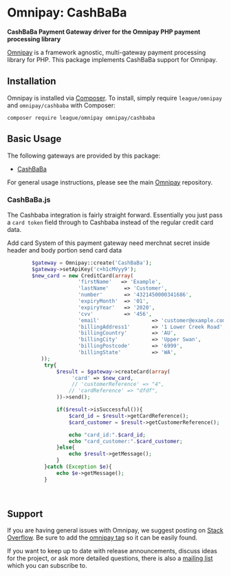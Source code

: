 # Omnipay: CashBaBa

**CashBaBa Payment Gateway driver for the Omnipay PHP payment processing library**


[Omnipay](https://github.com/thephpleague/omnipay) is a framework agnostic, multi-gateway payment
processing library for PHP. This package implements CashBaBa support for Omnipay.

## Installation

Omnipay is installed via [Composer](http://getcomposer.org/). To install, simply require `league/omnipay` and `omnipay/cashbaba` with Composer:

```
composer require league/omnipay omnipay/cashbaba
```

## Basic Usage

The following gateways are provided by this package:

* [CashBaBa](https://san.cashbaba.com.bd)

For general usage instructions, please see the main [Omnipay](https://github.com/thephpleague/omnipay)
repository.

### CashBaBa.js

The Cashbaba integration is fairly straight forward. Essentially you just pass
a `card token` field through to Cashbaba instead of the regular credit card data.


Add card System of this payment gateway need merchnat secret inside header and body portion send card data 

```php
        $gateway = Omnipay::create('CashBaBa');
        $gateway->setApiKey('c+h1cMVyy9');
		$new_card = new CreditCard(array(
					   'firstName'   => 'Example',
					   'lastName'     => 'Customer',
					   'number'       => '4321450000341686',
					   'expiryMonth'  => '01',
					   'expiryYear'   => '2020',
					   'cvv'          => '456',
					   'email'                 => 'customer@example.com',
					   'billingAddress1'       => '1 Lower Creek Road',
					   'billingCountry'        => 'AU',
					   'billingCity'           => 'Upper Swan',
					   'billingPostcode'       => '6999',
					   'billingState'          => 'WA',
		   ));
			try{
				$result = $gateway->createCard(array(
					 'card' => $new_card,
					 // 'customerReference' => "4",
					// 'cardReference' => "dfdf",
				))->send();

				if($result->isSuccessful()){
					$card_id = $result->getCardReference();
					$card_customer = $result->getCustomerReference();

					echo "card_id:".$card_id;
					echo "card_customer:".$card_customer;
				}else{
					echo $result->getMessage();
				}
			}catch (Exception $e){
				echo $e->getMessage();
			}
		
        
```


## Support

If you are having general issues with Omnipay, we suggest posting on
[Stack Overflow](http://stackoverflow.com/). Be sure to add the
[omnipay tag](http://stackoverflow.com/questions/tagged/omnipay) so it can be easily found.

If you want to keep up to date with release announcements, discuss ideas for the project,
or ask more detailed questions, there is also a [mailing list](https://groups.google.com/forum/#!forum/omnipay) which
you can subscribe to.

